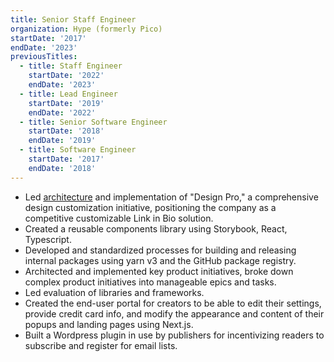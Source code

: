 ```yaml
---
title: Senior Staff Engineer
organization: Hype (formerly Pico)
startDate: '2017'
endDate: '2023'
previousTitles:
  - title: Staff Engineer
    startDate: '2022'
    endDate: '2023'
  - title: Lead Engineer
    startDate: '2019'
    endDate: '2022'
  - title: Senior Software Engineer
    startDate: '2018'
    endDate: '2019'
  - title: Software Engineer
    startDate: '2017'
    endDate: '2018'
---
```


- Led [architecture](https://rcantor.notion.site/Design-Pro-392156c7f47b41c5b647f6563f4c6f0d) and implementation of "Design Pro," a comprehensive design customization initiative, positioning the company as a competitive customizable Link in Bio solution.
- Created a reusable components library using Storybook, React, Typescript.
- Developed and standardized processes for building and releasing internal packages using yarn v3 and the GitHub package registry.
- Architected and implemented key product initiatives, broke down complex product initiatives into manageable epics and tasks.
- Led evaluation of libraries and frameworks.
- Created the end-user portal for creators to be able to edit their settings, provide credit card info, and modify the appearance and content of their popups and landing pages using Next.js.
- Built a Wordpress plugin in use by publishers for incentivizing readers to subscribe and register for email lists.
